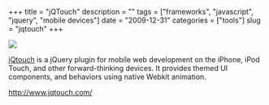 +++
title = "jQTouch"
description = ""
tags = ["frameworks", "javascript", "jquery", "mobile devices"]
date = "2009-12-31"
categories = ["tools"]
slug = "jqtouch"
+++


<div class="tool-screenshot mb1"><a href="http://www.jqtouch.com/"><img id="bluga-thumbnail-2804" class="bluga-thumbnail custom" src="http://media.konigi.com/bluga/
wt52311bf85d63b_custom.jpg"/></a></div><p><a href="http://www.jqtouch.com/">jQtouch</a> is a jQuery plugin for mobile web development on the iPhone, iPod Touch, and other forward-thinking devices. It provides themed UI components, and behaviors using native Webkit animation.</p>

  
<p><a href="http://www.jqtouch.com/">http://www.jqtouch.com/</a></p>
      
